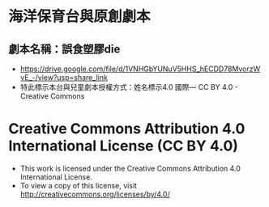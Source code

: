# 海洋保育台與原創劇本
## 劇本名稱：誤食塑膠die
- https://drive.google.com/file/d/1VNHGbYUNuV5HHS_hECDD78MvorzWvE_-/view?usp=share_link
- 特此標示本台與兒童劇本授權方式：姓名標示4.0 國際— CC BY 4.0 - Creative Commons

# Creative Commons Attribution 4.0 International License (CC BY 4.0)
- This work is licensed under the Creative Commons Attribution 4.0 International
License.
- To view a copy of this license, visit http://creativecommons.org/licenses/by/4.0/
